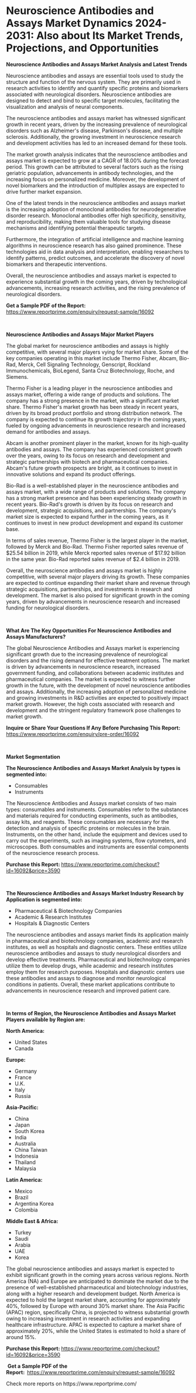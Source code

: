<p><h1>Neuroscience Antibodies and Assays Market Dynamics 2024-2031: Also about Its Market Trends, Projections, and Opportunities</h1></p><p><strong>Neuroscience Antibodies and Assays Market Analysis and Latest Trends</strong></p>
<p><p>Neuroscience antibodies and assays are essential tools used to study the structure and function of the nervous system. They are primarily used in research activities to identify and quantify specific proteins and biomarkers associated with neurological disorders. Neuroscience antibodies are designed to detect and bind to specific target molecules, facilitating the visualization and analysis of neural components.</p><p>The neuroscience antibodies and assays market has witnessed significant growth in recent years, driven by the increasing prevalence of neurological disorders such as Alzheimer's disease, Parkinson's disease, and multiple sclerosis. Additionally, the growing investment in neuroscience research and development activities has led to an increased demand for these tools.</p><p>The market growth analysis indicates that the neuroscience antibodies and assays market is expected to grow at a CAGR of 18.00% during the forecast period. This growth can be attributed to several factors such as the rising geriatric population, advancements in antibody technologies, and the increasing focus on personalized medicine. Moreover, the development of novel biomarkers and the introduction of multiplex assays are expected to drive further market expansion.</p><p>One of the latest trends in the neuroscience antibodies and assays market is the increasing adoption of monoclonal antibodies for neurodegenerative disorder research. Monoclonal antibodies offer high specificity, sensitivity, and reproducibility, making them valuable tools for studying disease mechanisms and identifying potential therapeutic targets.</p><p>Furthermore, the integration of artificial intelligence and machine learning algorithms in neuroscience research has also gained prominence. These technologies aid in data analysis and interpretation, enabling researchers to identify patterns, predict outcomes, and accelerate the discovery of novel biomarkers and therapeutic interventions.</p><p>Overall, the neuroscience antibodies and assays market is expected to experience substantial growth in the coming years, driven by technological advancements, increasing research activities, and the rising prevalence of neurological disorders.</p></p>
<p><strong>Get a Sample PDF of the Report:&nbsp;</strong> <a href="https://www.reportprime.com/enquiry/request-sample/16092">https://www.reportprime.com/enquiry/request-sample/16092</a></p>
<p>&nbsp;</p>
<p><strong>Neuroscience Antibodies and Assays Major Market Players</strong></p>
<p><p>The global market for neuroscience antibodies and assays is highly competitive, with several major players vying for market share. Some of the key companies operating in this market include Thermo Fisher, Abcam, Bio-Rad, Merck, Cell Signaling Technology, Genscript, Rockland Immunochemicals, BioLegend, Santa Cruz Biotechnology, Roche, and Siemens.</p><p>Thermo Fisher is a leading player in the neuroscience antibodies and assays market, offering a wide range of products and solutions. The company has a strong presence in the market, with a significant market share. Thermo Fisher's market growth has been steady in recent years, driven by its broad product portfolio and strong distribution network. The company is expected to continue its growth trajectory in the coming years, fueled by ongoing advancements in neuroscience research and increased demand for antibodies and assays.</p><p>Abcam is another prominent player in the market, known for its high-quality antibodies and assays. The company has experienced consistent growth over the years, owing to its focus on research and development and strategic partnerships with biotech and pharmaceutical companies. Abcam's future growth prospects are bright, as it continues to invest in innovative solutions and expand its product offerings.</p><p>Bio-Rad is a well-established player in the neuroscience antibodies and assays market, with a wide range of products and solutions. The company has a strong market presence and has been experiencing steady growth in recent years. Bio-Rad's growth is driven by its focus on research and development, strategic acquisitions, and partnerships. The company's market size is expected to expand further in the coming years, as it continues to invest in new product development and expand its customer base.</p><p>In terms of sales revenue, Thermo Fisher is the largest player in the market, followed by Merck and Bio-Rad. Thermo Fisher reported sales revenue of $25.54 billion in 2019, while Merck reported sales revenue of $17.92 billion in the same year. Bio-Rad reported sales revenue of $2.4 billion in 2019.</p><p>Overall, the neuroscience antibodies and assays market is highly competitive, with several major players driving its growth. These companies are expected to continue expanding their market share and revenue through strategic acquisitions, partnerships, and investments in research and development. The market is also poised for significant growth in the coming years, driven by advancements in neuroscience research and increased funding for neurological disorders.</p></p>
<p>&nbsp;</p>
<p><strong>What Are The Key Opportunities For Neuroscience Antibodies and Assays Manufacturers?</strong></p>
<p><p>The global Neuroscience Antibodies and Assays market is experiencing significant growth due to the increasing prevalence of neurological disorders and the rising demand for effective treatment options. The market is driven by advancements in neuroscience research, increased government funding, and collaborations between academic institutes and pharmaceutical companies. The market is expected to witness further growth in the future, with the development of novel neuroscience antibodies and assays. Additionally, the increasing adoption of personalized medicine and growing investments in R&D activities are expected to positively impact market growth. However, the high costs associated with research and development and the stringent regulatory framework pose challenges to market growth.</p></p>
<p><strong>Inquire or Share Your Questions If Any Before Purchasing This Report:</strong> <a href="https://www.reportprime.com/enquiry/pre-order/16092">https://www.reportprime.com/enquiry/pre-order/16092</a></p>
<p>&nbsp;</p>
<p><strong>Market Segmentation</strong></p>
<p><strong>The Neuroscience Antibodies and Assays Market Analysis by types is segmented into:</strong></p>
<p><ul><li>Consumables</li><li>Instruments</li></ul></p>
<p><p>The Neuroscience Antibodies and Assays market consists of two main types: consumables and instruments. Consumables refer to the substances and materials required for conducting experiments, such as antibodies, assay kits, and reagents. These consumables are necessary for the detection and analysis of specific proteins or molecules in the brain. Instruments, on the other hand, include the equipment and devices used to carry out the experiments, such as imaging systems, flow cytometers, and microscopes. Both consumables and instruments are essential components of the neuroscience research process.</p></p>
<p><strong>Purchase this Report:&nbsp;</strong><a href="https://www.reportprime.com/checkout?id=16092&price=3590">https://www.reportprime.com/checkout?id=16092&price=3590</a></p>
<p>&nbsp;</p>
<p><strong>The Neuroscience Antibodies and Assays Market Industry Research by Application is segmented into:</strong></p>
<p><ul><li>Pharmaceutical & Biotechnology Companies</li><li>Academic & Research Institutes</li><li>Hospitals & Diagnostic Centers</li></ul></p>
<p><p>The neuroscience antibodies and assays market finds its application mainly in pharmaceutical and biotechnology companies, academic and research institutes, as well as hospitals and diagnostic centers. These entities utilize neuroscience antibodies and assays to study neurological disorders and develop effective treatments. Pharmaceutical and biotechnology companies utilize them to develop drugs, while academic and research institutes employ them for research purposes. Hospitals and diagnostic centers use these antibodies and assays to diagnose and monitor neurological conditions in patients. Overall, these market applications contribute to advancements in neuroscience research and improved patient care.</p></p>
<p>&nbsp;</p>
<p><strong>In terms of Region, the Neuroscience Antibodies and Assays Market Players available by Region are:</strong></p>
<p>
    <p> <strong> North America: </strong>
        <ul>
            <li>United States</li>
            <li>Canada</li>
        </ul>
        </p> 
    <p> <strong> Europe: </strong>
        <ul>
            <li>Germany</li>
            <li>France</li>
            <li>U.K.</li>
            <li>Italy</li>
            <li>Russia</li>
        </ul>
        </p> 
    <p> <strong> Asia-Pacific: </strong>
        <ul>
            <li>China</li>
            <li>Japan</li>
            <li>South Korea</li>
            <li>India</li>
            <li>Australia</li>
            <li>China Taiwan</li>
            <li>Indonesia</li>
            <li>Thailand</li>
            <li>Malaysia</li>
        </ul>
        </p> 
    <p> <strong> Latin America: </strong>
        <ul>
            <li>Mexico</li>
            <li>Brazil</li>
            <li>Argentina Korea</li>
            <li>Colombia</li>
        </ul>
        </p> 
    <p> <strong> Middle East & Africa: </strong>
        <ul>
            <li>Turkey</li>
            <li>Saudi</li>
            <li>Arabia</li>
            <li>UAE</li>
            <li>Korea</li>
        </ul>
    </p>
    </p>
<p><p>The global neuroscience antibodies and assays market is expected to exhibit significant growth in the coming years across various regions. North America (NA) and Europe are anticipated to dominate the market due to the presence of well-established pharmaceutical and biotechnology industries, along with a higher research and development budget. North America is expected to hold the largest market share, accounting for approximately 40%, followed by Europe with around 30% market share. The Asia Pacific (APAC) region, specifically China, is projected to witness substantial growth owing to increasing investment in research activities and expanding healthcare infrastructure. APAC is expected to capture a market share of approximately 20%, while the United States is estimated to hold a share of around 15%.</p></p>
<p><strong>Purchase this Report: </strong><a href="https://www.reportprime.com/checkout?id=16092&price=3590">https://www.reportprime.com/checkout?id=16092&price=3590</a></p>
<p>&nbsp;<strong>Get a Sample PDF of the Report:&nbsp;&nbsp;</strong><a href="https://www.reportprime.com/enquiry/request-sample/16092">https://www.reportprime.com/enquiry/request-sample/16092</a></p>
<p><strong></strong></p>
<p>Check more reports on https://www.reportprime.com/</p>